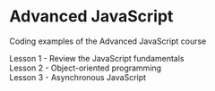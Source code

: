 # Advanced JavaScript

Coding examples of the Advanced JavaScript course

Lesson 1 - Review the JavaScript fundamentals<br />
Lesson 2 - Object-oriented programming<br />
Lesson 3 - Asynchronous JavaScript
